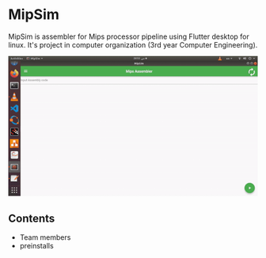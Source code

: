 # MipSim
MipSim is assembler for Mips processor pipeline using Flutter desktop for linux. It's project in computer organization (3rd year Computer Engineering).
 
![](MipsSim.gif)

## Contents
* Team members
* preinstalls
